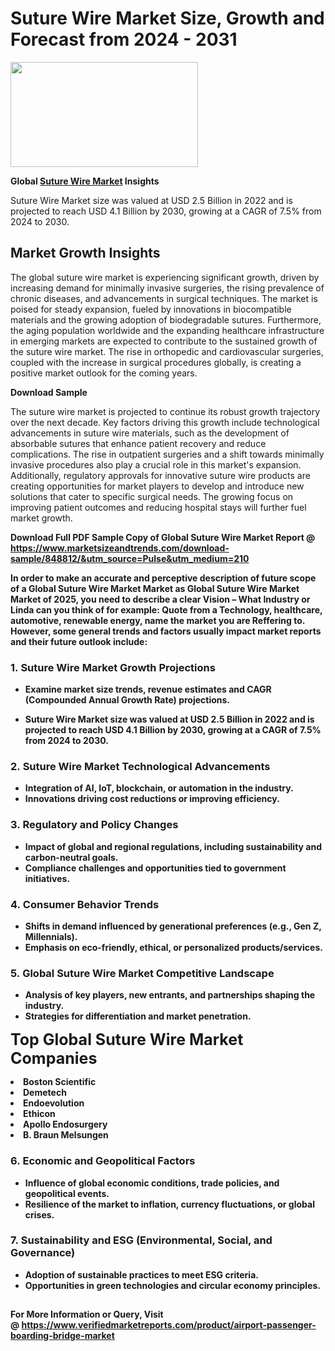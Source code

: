 <H1>Suture Wire Market Size, Growth and Forecast from 2024 - 2031</H1><img class="aligncenter size-medium wp-image-584254" src="https://thirdeyenews.in/wp-content/uploads/2024/09/Global-Market-Research-300x168.jpeg" alt="" width="300" height="168" /><p><strong>Global&nbsp;<a href="https://www.marketsizeandtrends.com/download-sample/848812/&amp;utm_source=Pulse&amp;utm_medium=210">Suture Wire Market</a> Insights</strong></p><p>Suture Wire Market size was valued at USD 2.5 Billion in 2022 and is projected to reach USD 4.1 Billion by 2030, growing at a CAGR of 7.5% from 2024 to 2030.</p><p><h2>Market Growth Insights</h2> <p>The global suture wire market is experiencing significant growth, driven by increasing demand for minimally invasive surgeries, the rising prevalence of chronic diseases, and advancements in surgical techniques. The market is poised for steady expansion, fueled by innovations in biocompatible materials and the growing adoption of biodegradable sutures. Furthermore, the aging population worldwide and the expanding healthcare infrastructure in emerging markets are expected to contribute to the sustained growth of the suture wire market. The rise in orthopedic and cardiovascular surgeries, coupled with the increase in surgical procedures globally, is creating a positive market outlook for the coming years.</p> <p><strong>Download Sample</strong></p> <p>The suture wire market is projected to continue its robust growth trajectory over the next decade. Key factors driving this growth include technological advancements in suture wire materials, such as the development of absorbable sutures that enhance patient recovery and reduce complications. The rise in outpatient surgeries and a shift towards minimally invasive procedures also play a crucial role in this market's expansion. Additionally, regulatory approvals for innovative suture wire products are creating opportunities for market players to develop and introduce new solutions that cater to specific surgical needs. The growing focus on improving patient outcomes and reducing hospital stays will further fuel market growth.</p> <p><strong></p><p><span class=""><strong>Download Full PDF Sample Copy of Global Suture Wire Market Report</strong> @ <a href="https://www.marketsizeandtrends.com/download-sample/848812/&amp;utm_source=Pulse&amp;utm_medium=210" target="_blank">https://www.marketsizeandtrends.com/download-sample/848812/&amp;utm_source=Pulse&amp;utm_medium=210</a></span></p><p>In order to make an accurate and perceptive description of future scope of a Global&nbsp;Suture Wire Market Market as Global&nbsp;Suture Wire Market Market of 2025, you need to describe a clear Vision &ndash; What Industry or Linda can you think of for example: Quote from a Technology, healthcare, automotive, renewable energy, name the market you are Reffering to. However, some general trends and factors usually impact market reports and their future outlook include:</p><h3>1.&nbsp;<strong>Suture Wire Market Growth Projections</strong></h3><ul><li>Examine market size trends, revenue estimates and CAGR (Compounded Annual Growth Rate) projections.</li><li><p>Suture Wire Market size was valued at USD 2.5 Billion in 2022 and is projected to reach USD 4.1 Billion by 2030, growing at a CAGR of 7.5% from 2024 to 2030.</p></li></ul><h3>2.&nbsp;<strong>Suture Wire Market Technological Advancements</strong></h3><ul><li>Integration of AI, IoT, blockchain, or automation in the industry.</li><li>Innovations driving cost reductions or improving efficiency.</li></ul><h3>3.&nbsp;<strong>Regulatory and Policy Changes</strong></h3><ul><li>Impact of global and regional regulations, including sustainability and carbon-neutral goals.</li><li>Compliance challenges and opportunities tied to government initiatives.</li></ul><h3>4.&nbsp;<strong>Consumer Behavior Trends</strong></h3><ul><li>Shifts in demand influenced by generational preferences (e.g., Gen Z, Millennials).</li><li>Emphasis on eco-friendly, ethical, or personalized products/services.</li></ul><h3>5.&nbsp;<strong>Global Suture Wire Market Competitive Landscape</strong></h3><ul><li>Analysis of key players, new entrants, and partnerships shaping the industry.</li><li>Strategies for differentiation and market penetration.</li></ul><p data-pm-slice="1 1 []"><span style="color: inherit; font-family: inherit; font-size: 25px;">Top Global Suture Wire Market Companies</span></p><div class="" data-test-id=""><p><li>Boston Scientific</li><li> Demetech</li><li> Endoevolution</li><li> Ethicon</li><li> Apollo Endosurgery</li><li> B. Braun Melsungen</li></p></div><h3>6.&nbsp;<strong>Economic and Geopolitical Factors</strong></h3><ul><li>Influence of global economic conditions, trade policies, and geopolitical events.</li><li>Resilience of the market to inflation, currency fluctuations, or global crises.</li></ul><h3>7.&nbsp;<strong>Sustainability and ESG (Environmental, Social, and Governance)</strong></h3><ul><li>Adoption of sustainable practices to meet ESG criteria.</li><li>Opportunities in green technologies and circular economy principles.</li></ul><h2><strong style="font-size: 14px;">For More Information or Query, Visit @&nbsp;</strong><a style="background-color: #ffffff; font-size: 14px;" href="https://www.marketsizeandtrends.com/report/suture-wire-market/" target="_blank">https://www.verifiedmarketreports.com/product/airport-passenger-boarding-bridge-market</a></h2>
